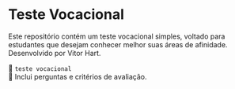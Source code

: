 # Teste Vocacional

Este repositório contém um teste vocacional simples, voltado para estudantes que desejam conhecer melhor suas áreas de afinidade. Desenvolvido por Vitor Hart.

📁 `teste vocacional`  
📄 Inclui perguntas e critérios de avaliação.
